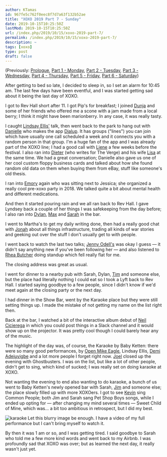 ```yaml
---
author: KTamas
id: 967fe5c762f0eec8f7d7a63f132b52ae
title: "XOXO 2019 Part 7 - Sunday"
date: 2019-10-15T10:25:50Z
lastMod: 2019-10-15T10:25:50Z
url: /index.php/2019/10/15/xoxo-2019-part-7/
permalink: /index.php/2019/10/15/xoxo-2019-part-7/
description: ~
tags: [xoxo]
type: post
draft: false
---
```

(Previously: [Prologue](https://blog.ktamas.com/index.php/2019/09/25/xoxo-2019-prologue/), [Part 1 - Monday](https://blog.ktamas.com/index.php/2019/09/26/xoxo-2019-part-1/), [Part 2 - Tuesday](https://blog.ktamas.com/index.php/2019/09/27/xoxo-2019-part-2/), [Part 3 - Wednesday](https://blog.ktamas.com/index.php/2019/09/28/xoxo-2019-part-3/), [Part 4 - Thursday](https://blog.ktamas.com/index.php/2019/09/29/xoxo-2019-part-4/), [Part 5 - Friday](https://blog.ktamas.com/index.php/2019/09/30/xoxo-2019-part-5/), [Part 6 - Saturday](https://blog.ktamas.com/index.php/2019/10/14/xoxo-2019-part-6/))

After getting to bed so late, I decided to sleep in, so I set an alarm for 10:45 am. The last few days have been eventful, and I was started getting sad about it being the last day of XOXO.

I got to Rev Hall short after 11. I got Pip's for breakfast; I joined [Dunja](https://twitter.com/DunjaLazic) and some of her friends who offered me a scone with a jam made from a local berry; I think it might have been marionberry. In any case, it was really tasty.

I caught [Lindsay Ellis'](https://twitter.com/thelindsayellis) talk, then went back to the park to hang out with [Danielle](https://twitter.com/djbaskin) who makes the app [Dialup](https://dialup.com). It has groups ("lines") you can join which have usually one call scheduled a week and it connects you with a random person in that group. I'm a huge fan of the app and I was already part of the XOXO line; I had a good call with [Liene](https://twitter.com/li3n3) a few weeks before the festival. I also ran into [Dieter](https://twitter.com/backlon) (who writes for The Verge) and his wife [Lisa](https://twitter.com/Adora) at the same time. We had a great conversation; Danielle also gave us one of her cool custom floppy business cards and talked about how she found random old data on them when buying them from eBay, stuff like someone's old thesis.

I ran into [Emory](https://twitter.com/emorydunn) again who was sitting next to Jessica; she organized a really cool pre-xoxo party in 2018. We talked quite a bit about mental health and different medications.

And then it started pouring rain and we all ran back to Rev Hall. I gave Lyndsey back a couple of her things I was safekeeping from the day before; I also ran into [Dylan](https://twitter.com/dylanw), [Max](https://twitter.com/maxisnow) and [Sarah](https://twitter.com/fledglingnerd) in the bar.

I went to Martha's to get my daily writing done, then had a really good chat with [Jonah](https://twitter.com/jonahedwards) about all things infrastructure, trading all kinds of war stories and geeking out over the stuff I don't usually get to with people.

I went back to watch the last two talks; [Jenny Odell's](https://twitter.com/the_jennitaur) was okay I guess — it didn't say anything new if you've been following her — and also listened to [Rhea Butcher](https://twitter.com/RheaButcher) doing standup which fell really flat for me.

The closing address was great as usual.

I went for dinner to a nearby pub with Sarah, Dylan, [Tim](https://twitter.com/potentato) and someone else, but the place had literally nothing I could eat so I took a Lyft back to Rev Hall. I started saying goodbye to a few people, since I didn't know if we'd meet again at the closing party or the next day.

I had dinner in the Show Bar, went by the Karaoke place but they were still setting things up. I made the mistake of not getting my name on the list right then.

Back at the bar, I watched a bit of the interactive album debut of [Neil Cicierega](https://twitter.com/neilcic) in which you could post things in a Slack channel and it would show up on the projector. It was pretty cool though I could barely hear any of the music.

The highlight of the day was, of course, the Karaoke by Baby Ketten: there were so many good performances, by [Open Mike Eagle](https://twitter.com/Mike_Eagle), Lindsay Ellis, [Demi Adejuyigbe](https://twitter.com/electrolemon) and a lot more people I forget right now. [Joel](https://twitter.com/notdetails) closed up the evening with Ghostbusters. I was on the list, but like a lot of other people, didn't get to sing, which kind of sucked; I was really set on doing karaoke at XOXO.

Not wanting the evening to end also wanting to do karaoke, a bunch of us went to Baby Ketten's newly opened bar with Sarah, [Jim](https://twitter.com/jwithy) and someone else; the place slowly filled up with more XOXOers. I got to see [Kevin](https://twitter.com/kevinmarks) sing Common People; both Jim and Sarah sang Pet Shop Boys songs, while I ended up opting for — after changing my mind several times — Sweet Child of Mine, which was... a bit too ambitious in retrospect, but I did my best.

![karaoke](https://i.imgur.com/lVlFQTe.jpg)
Let this blurry image be enough. I have a video of my full performance but I can't bring myself to watch it.

By then it was 1 am or so, and I was getting tired. I said goodbye to Sarah who told me a few more kind words and went back to my Airbnb. I was profoundly sad that XOXO was over; but as learned the next day, it really wasn't just yet.
